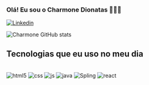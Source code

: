 ### Olá! Eu sou o Charmone Dionatas  👨🏾‍💻
[![Linkedin](https://img.shields.io/badge/LinkedIn-0077B5?style=for-the-badge&logo=linkedin&logoColor=white)](https://www.linkedin.com/in/charmone-rodrigues-725ba3290/)

![Charmone GitHub stats ](https://github-readme-stats.vercel.app/api?username=CharmonePinheiro&show_icons=true&theme=radical)

## Tecnologias que eu uso no meu dia
<div style="display: inline_block"><br/>
  <img align="center" alt="html5" src="https://img.shields.io/badge/HTML5-E34F26?style=for-the-badge&logo=html5&logoColor=white"/>
  
  <img align="center" alt="css" src="https://img.shields.io/badge/CSS3-1572B6?style=for-the-badge&logo=css3&logoColor=white"/>

  <img align="center" alt="js" src="https://img.shields.io/badge/JavaScript-323330?style=for-the-badge&logo=javascript&logoColor=F7DF1E"/>

  <img align="center" alt="java" src="https://img.shields.io/badge/Java-ED8B00?style=for-the-badge&logo=openjdk&logoColor=white"/>

  <img align="center" alt="Spling" src="https://img.shields.io/badge/Spring-6DB33F?style=for-the-badge&logo=spring&logoColor=white"/>

  <img align="center" alt="react" src="https://img.shields.io/badge/React-20232A?style=for-the-badge&logo=react&logoColor=61DAFB"/>






  

</div>


